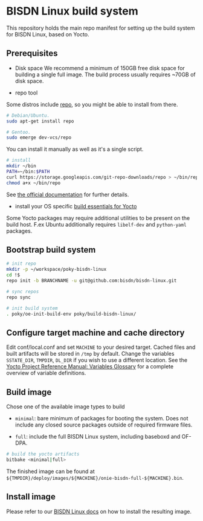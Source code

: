 # BISDN Linux build system

This repository holds the main repo manifest for setting up the build system
for BISDN Linux, based on Yocto.

## Prerequisites

* Disk space
We recommend a minimum of 150GB free disk space for building a single full
image. The build process usually requires ~70GB of disk space.

* repo tool

Some distros include [repo](https://android.googlesource.com/tools/repo), so
you might be able to install from there.

```bash
# Debian/Ubuntu.
sudo apt-get install repo
```

```bash
# Gentoo.
sudo emerge dev-vcs/repo
```

You can install it manually as well as it's a single script.

```bash
# install
mkdir ~/bin
PATH=~/bin:$PATH
curl https://storage.googleapis.com/git-repo-downloads/repo > ~/bin/repo
chmod a+x ~/bin/repo
```

See [the official documentation](https://source.android.com/source/using-repo.html) for further details.

* install your OS specific [build essentials for Yocto](https://docs.yoctoproject.org/3.1.7/ref-manual/ref-system-requirements.html)

Some Yocto packages may require additional utilities to be present on the
build host. F.ex Ubuntu additionally requires `libelf-dev` and `python-yaml`
packages. 

## Bootstrap build system

```bash
# init repo
mkdir -p ~/workspace/poky-bisdn-linux
cd !$
repo init -b BRANCHNAME -u git@github.com:bisdn/bisdn-linux.git

# sync repos
repo sync

# init build system
. poky/oe-init-build-env poky/build-bisdn-linux/
```

## Configure target machine and cache directory

Edit conf/local.conf and set `MACHINE` to your desired target. Cached files and built artifacts
will be stored in `/tmp` by default. Change the variables `SSTATE_DIR`,
`TMPDIR`, `DL_DIR` if you wish to use a different location. See the
[Yocto Project Reference Manual: Variables Glossary](https://docs.yoctoproject.org/ref-manual/variables.html)
for a complete overview of variable definitions.

## Build image

Chose one of the available image types to build

* `minimal`: bare minimum of packages for booting the system. Does not include any
  closed source packages outside of required firmware files.

* `full`: include the full BISDN Linux system, including baseboxd and OF-DPA.

```bash
# build the yocto artifacts
bitbake <minimal|full>
```

The finished image can be found at
`${TMPDIR}/deploy/images/${MACHINE}/onie-bisdn-full-${MACHINE}.bin`.

## Install image

Please refer to our [BISDN Linux docs](https://docs.bisdn.de/getting_started/install_bisdn_linux.html) on how to install the resulting image.
